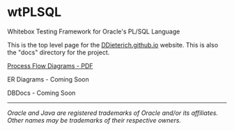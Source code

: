 # wtPLSQL
Whitebox Testing Framework for Oracle's PL/SQL Language

This is the top level page for the [DDieterich.github.io](https://ddieterich.github.io/wtPLSQL) website. This is also the "docs" directory for the project.

[Process Flow Diagrams - PDF](Process_Flow.pdf)

ER Diagrams - Coming Soon

DBDocs - Coming Soon

---

_Oracle and Java are registered trademarks of Oracle and/or its affiliates. Other names may be trademarks of their respective owners._
